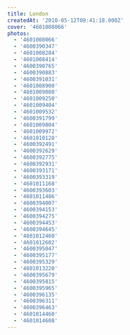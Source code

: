 ```yaml
---
title: London
createdAt: '2010-05-12T08:41:18.000Z'
cover: '4601008066'
photos:
  - '4601008066'
  - '4600390347'
  - '4601008284'
  - '4601008414'
  - '4600390765'
  - '4600390883'
  - '4600391031'
  - '4601008900'
  - '4601009080'
  - '4601009250'
  - '4601009404'
  - '4601009532'
  - '4600391799'
  - '4601009804'
  - '4601009972'
  - '4601010128'
  - '4600392491'
  - '4600392629'
  - '4600392775'
  - '4600392931'
  - '4600393171'
  - '4600393319'
  - '4601011168'
  - '4600393603'
  - '4601011486'
  - '4600394007'
  - '4600394153'
  - '4600394275'
  - '4600394453'
  - '4600394645'
  - '4601012460'
  - '4601012602'
  - '4600395047'
  - '4600395177'
  - '4600395329'
  - '4601013220'
  - '4600395679'
  - '4600395815'
  - '4600395965'
  - '4600396135'
  - '4600396311'
  - '4600396463'
  - '4601014460'
  - '4601014608'
---
```


